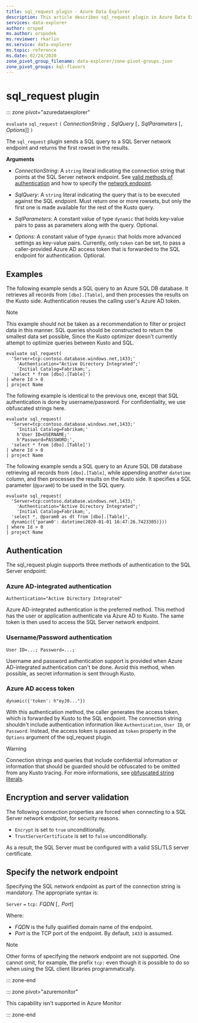```yaml
---
title: sql_request plugin - Azure Data Explorer
description: This article describes sql_request plugin in Azure Data Explorer.
services: data-explorer
author: orspod
ms.author: orspodek
ms.reviewer: rkarlin
ms.service: data-explorer
ms.topic: reference
ms.date: 02/24/2020
zone_pivot_group_filename: data-explorer/zone-pivot-groups.json
zone_pivot_groups: kql-flavors
---
```

# sql_request plugin

::: zone pivot="azuredataexplorer"

  `evaluate` `sql_request` `(` *ConnectionString* `,` *SqlQuery* [`,` *SqlParameters* [`,` *Options*]] `)`

The `sql_request` plugin sends a SQL query to a SQL Server network endpoint and returns the first rowset in the results.

**Arguments**

* *ConnectionString*: A `string` literal indicating the connection string that
  points at the SQL Server network endpoint. See [valid methods of authentication](#authentication) and how to specify the [network endpoint](#specify-the-network-endpoint).

* *SqlQuery*: A `string` literal indicating the query that is to be executed against the SQL endpoint. Must return one or more rowsets, but only the first one is made available for the rest of the Kusto query.

* *SqlParameters*: A constant value of type `dynamic` that holds key-value pairs
  to pass as parameters along with the query. Optional.
  
* *Options*: A constant value of type `dynamic` that holds more advanced settings
  as key-value pairs. Currently, only `token` can be set, to pass a caller-provided
  Azure AD access token that is forwarded to the SQL endpoint for authentication. Optional.

## Examples

The following example sends a SQL query to an Azure SQL DB database. It retrieves all records from `[dbo].[Table]`, and then processes the results on the Kusto side. Authentication reuses the calling user's Azure AD token. 

> [!NOTE]
> This example should not be taken as a recommendation to filter or project
data in this manner. SQL queries should be constructed to return the smallest data set possible, Since the Kusto optimizer doesn't currently attempt to optimize queries between Kusto and SQL.

```kusto
evaluate sql_request(
  'Server=tcp:contoso.database.windows.net,1433;'
    'Authentication="Active Directory Integrated";'
    'Initial Catalog=Fabrikam;',
  'select * from [dbo].[Table]')
| where Id > 0
| project Name
```

The following example is identical to the previous one, except that SQL
authentication is done by username/password. For confidentiality,
we use obfuscated strings here.

```kusto
evaluate sql_request(
  'Server=tcp:contoso.database.windows.net,1433;'
    'Initial Catalog=Fabrikam;'
    h'User ID=USERNAME;'
    h'Password=PASSWORD;',
  'select * from [dbo].[Table]')
| where Id > 0
| project Name
```

The following example sends a SQL query to an Azure SQL DB database
retrieving all records from `[dbo].[Table]`, while appending another `datetime` column,
and then processes the results on the Kusto side.
It specifies a SQL parameter (`@param0`) to be used in the SQL query.

```kusto
evaluate sql_request(
  'Server=tcp:contoso.database.windows.net,1433;'
    'Authentication="Active Directory Integrated";'
    'Initial Catalog=Fabrikam;',
  'select *, @param0 as dt from [dbo].[Table]',
  dynamic({'param0': datetime(2020-01-01 16:47:26.7423305)}))
| where Id > 0
| project Name
```

## Authentication

The sql_request plugin supports three methods of authentication to the
SQL Server endpoint:

### Azure AD-integrated authentication 

`Authentication="Active Directory Integrated"`

  Azure AD-integrated authentication is the preferred method. This method has the user or application authenticate via Azure AD to Kusto. The same token is then used to access the SQL Server network endpoint.

### Username/Password authentication

`User ID=...; Password=...;`

  Username and password authentication support is provided when Azure AD-integrated authentication can't be done. Avoid this method, when possible, as secret information is sent through Kusto.

### Azure AD access token

`dynamic({'token': h"eyJ0..."})`

   With this authentication method, the caller generates the access token, which is forwarded by Kusto to the SQL endpoint. The connection string shouldn't include authentication information like `Authentication`, `User ID`, or `Password`. Instead, the access token is passed as `token` property in the `Options` argument of the sql_request plugin.
     
> [!WARNING]
> Connection strings and queries that include confidential information or information that should be guarded should be obfuscated to be omitted from any Kusto tracing.
> For more informations, see [obfuscated string literals](scalar-data-types/string.md#obfuscated-string-literals).

## Encryption and server validation

The following connection properties are forced when connecting to a SQL Server network
endpoint, for security reasons.

* `Encrypt` is set to `true` unconditionally.
* `TrustServerCertificate` is set to `false` unconditionally.

As a result, the SQL Server must be configured with a valid SSL/TLS server certificate.

## Specify the network endpoint

Specifying the SQL network endpoint as part of the connection string is mandatory.
The appropriate syntax is:

`Server` `=` `tcp:` *FQDN* [`,` *Port*]

Where:

* *FQDN* is the fully qualified domain name of the endpoint.
* *Port* is the TCP port of the endpoint. By default, `1433` is assumed.

> [!NOTE]
> Other forms of specifying the network endpoint are not supported.
> One cannot omit, for example, the prefix `tcp:` even though it is possible to
> do so when using the SQL client libraries programmatically.

::: zone-end

::: zone pivot="azuremonitor"

This capability isn't supported in Azure Monitor

::: zone-end
